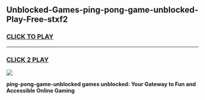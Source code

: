 
## Unblocked-Games-ping-pong-game-unblocked-Play-Free-stxf2
<h3>
<a href="https://premium76.site?title=ping-pong-game-unblocked&ref=21A">CLICK TO PLAY</a></h3>
<hr>

<h3>
<a href="https://premium76.site?title=ping-pong-game-unblocked&ref=21A">CLICK 2 PLAY</a>
  
</h3>

<a href="https://premium76.site?title=ping-pong-game-unblocked&ref=21A"><img src="https://clearcache.store/games.png"></a>


**ping-pong-game-unblocked games unblocked: Your Gateway to Fun and Accessible Online Gaming**
